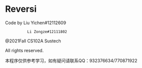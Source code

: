 # Reversi
Code by Liu Yichen#12112609


              Li Zongze#12111802
              
              
   @2021Fall CS102A Sustech
   
   
All rights reserved.


本程序仅供参考学习，如有疑问请联系QQ：932376634/770871922

